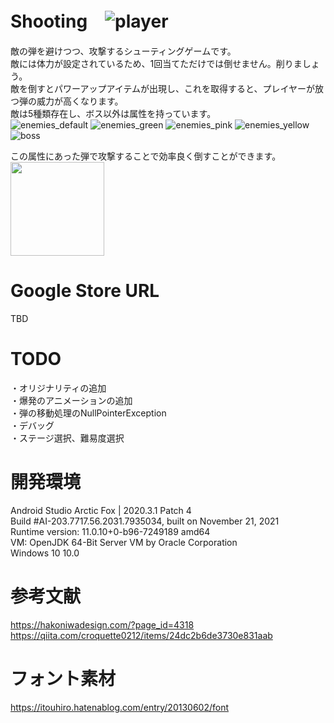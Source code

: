 # Shooting　![player](https://user-images.githubusercontent.com/80666305/150777971-e72c2735-7af9-4d34-a511-e17202a8f546.png)
敵の弾を避けつつ、攻撃するシューティングゲームです。  
敵には体力が設定されているため、1回当てただけでは倒せません。削りましょう。  
敵を倒すとパワーアップアイテムが出現し、これを取得すると、プレイヤーが放つ弾の威力が高くなります。  
敵は5種類存在し、ボス以外は属性を持っています。  
![enemies_default](https://user-images.githubusercontent.com/80666305/151592951-7985c3b4-60f8-43dd-9cef-415a799851f3.png)
![enemies_green](https://user-images.githubusercontent.com/80666305/151593010-b9802eb6-db62-416e-8cd8-642a488f9949.png)
![enemies_pink](https://user-images.githubusercontent.com/80666305/151593046-ce2f760c-059a-467f-ace0-5abc0b1a613e.png)
![enemies_yellow](https://user-images.githubusercontent.com/80666305/151593062-c8ccfca6-237f-4087-bc76-fd3422104a42.png)
![boss](https://user-images.githubusercontent.com/80666305/151593795-c399f0b2-c5cc-49f0-9503-0a293958313f.png)

この属性にあった弾で攻撃することで効率良く倒すことができます。  
<img src = "https://user-images.githubusercontent.com/80666305/151593160-6d6b89cc-9c9d-44fe-a096-7a0938cc37b3.png" width="150">


# Google Store URL
TBD  

# TODO
・オリジナリティの追加  
・爆発のアニメーションの追加  
・弾の移動処理のNullPointerException  
・デバッグ  
・ステージ選択、難易度選択

# 開発環境
Android Studio Arctic Fox | 2020.3.1 Patch 4  
Build #AI-203.7717.56.2031.7935034, built on November 21, 2021  
Runtime version: 11.0.10+0-b96-7249189 amd64  
VM: OpenJDK 64-Bit Server VM by Oracle Corporation  
Windows 10 10.0  

# 参考文献
https://hakoniwadesign.com/?page_id=4318  
https://qiita.com/croquette0212/items/24dc2b6de3730e831aab  
  
# フォント素材
https://itouhiro.hatenablog.com/entry/20130602/font  
